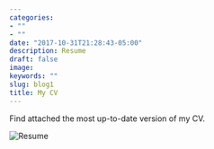 ```yaml
---
categories:
- ""
- ""
date: "2017-10-31T21:28:43-05:00"
description: Resume
draft: false
image: 
keywords: ""
slug: blog1
title: My CV
---
```


Find attached the most up-to-date version of my CV. 

![Resume](/img/pic05.jpg)